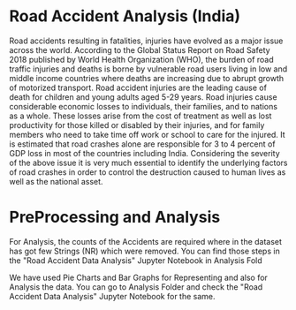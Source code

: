 # Road Accident Analysis (India)

Road accidents resulting in fatalities, injuries have evolved as a major issue across the world. According to the Global Status Report on Road Safety 2018 published by World Health Organization (WHO), the burden of road traffic injuries and deaths is borne by vulnerable road users living in low and middle income countries where deaths are increasing due to abrupt growth of motorized transport. Road accident injuries are the leading cause of death for children and young adults aged 5-29 years. Road injuries cause considerable economic losses to individuals, their families, and to nations as a whole. These losses arise from the cost of treatment as well as lost productivity for those killed or disabled by their injuries, and for family members who need to take time off work or school to care for the injured. It is estimated that road crashes alone are responsible for 3 to 4 percent of GDP loss in most of the countries including India. Considering the severity of the above issue it is very much essential to identify the underlying factors of road crashes in order to control the destruction caused to human lives as well as the national asset.  

# PreProcessing and Analysis

For Analysis, the counts of the Accidents are required where in the dataset has got few Strings (NR) which were removed. You can find those steps in the "Road Accident Data Analysis" Jupyter Notebook in Analysis Fold

We have used Pie Charts and Bar Graphs for Representing and also for Analysis the data. You can go to Analysis Folder and check the "Road Accident Data Analysis" Jupyter Notebook for the same.

